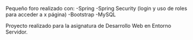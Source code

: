 Pequeño foro realizado con:
-Spring
-Spring Security (login y uso de roles para acceder a x página)
-Bootstrap
-MySQL

Proyecto realizado para la asignatura de Desarrollo Web en Entorno Servidor.

